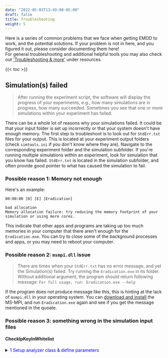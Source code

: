 ```yaml
---
date: "2022-05-03T13:49:00-05:00"
draft: false
title: Troubleshooting
weight: 5
---
```


Here is a series of common problems that we face when getting EMOD to work, and the potential solutions. If your problem is not in here, and you figured it out, please consider documenting them here!  
For general troubleshooting and additional helpful tools you may also check out ['Troubleshooting & more'](https://faculty-enrich-2022.netlify.app/resources/help-faq/) under resources.

{{< toc >}}

## Simulation(s) failed

> After running the experiment script, the software will display the progress of your experiments, e.g., how many simulations are in progress, how many succeeded. Sometimes you see that one or more simulations within your experiment has failed.

There can be a whole lot of reasons why your simulations failed. It could be that your input folder is set up incorrectly or that your system doesn't have enough memory. The first step to troubleshoot is to look out for `StdErr.txt` files for your output. This is located at your experiment output folders (check `simtools.ini` if you don't know where they are). Navigate to the corresponding experiment folder and the simulation subfolder. If you're running multiple simulations within an experiment, look for simulation that you know has failed. `StdErr.txt` is located in the simulation subfolder, and often provide good pointer to what has caused the simulation to fail.

### Possible reason 1: Memory not enough
Here's an example:

```
00:00:00 [0] [E] [Eradication] 

bad allocation
Memory allocation failure: try reducing the memory footprint of your simulation or using more cores.
```

This indicate that other apps and programs are taking up too much memories in your computer that there aren't enough for the `Eradication.exe`. You can try to close some of the background processes and apps, or you may need to reboot your computer.

### Possible reason 2: `msmpi.dll` issue

> There are times when your `StdErr.txt` has no error message, and yet the Simulation(s) failed. Try running the `Eradication.exe` in its folder. Without additional argument, the program should return following message: `For full usage, run: Eradication.exe --help` 

If the program does not produce message like this, this is hinting at the lack of `msmpi.dll` in your operating system. You can [download and install](https://www.microsoft.com/en-us/download/details.aspx?id=100593) the MS-MPI, and run `Eradication.exe` again and see if you get the message mentioned in the quoate.

### Possible reason 3: something wrong in the simulation input files


#### CheckIpKeyInWhitelist 
<details><summary><span style="color: blue";">1 Setup analyzer class & define parameters </span></summary>
<p>
```
00:00:01 [0] [E] [Eradication] 

GeneralConfigurationException: 
Exception in utils\BaseProperties.cpp at 631 in Kernel::BaseFactory::CheckIpKeyInWhitelist.
Invalid IndividualProperties key 'Access' found in demographics file. Use one of: 'Accessibility', 'Age_Bin', 'Geographic', 'HasActiveTB', 'InterventionStatus', 'Place', 'QualityOfCare', 'Risk', 
```

The custom defined IP 'Access' is not valid (not found in Whitelist) .
Solution: Disable Whitelist

```
cb.update_params('Disable_IP_Whitelist' : 1)
```

</p>
</details>


## Analyzers don't return results

> (The problem statement)

Explanations and potential solutions

> (More problem statements)

More explanations and potential solutions
